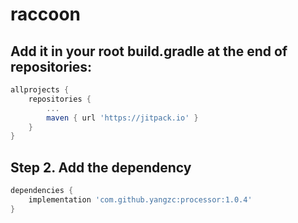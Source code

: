 # raccoon

## Add it in your root build.gradle at the end of repositories:
```groovy
allprojects {
    repositories {
        ...
        maven { url 'https://jitpack.io' }
    }
}
```

## Step 2. Add the dependency
```groovy
dependencies {
    implementation 'com.github.yangzc:processor:1.0.4'
}
```
